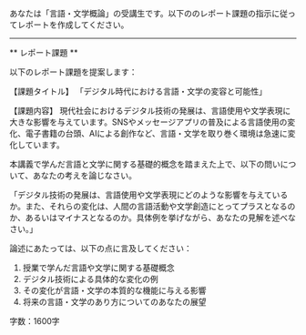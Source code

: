 あなたは「言語・文学概論」の受講生です。以下ののレポート課題の指示に従ってレポートを作成してください。

---------------------------------------
** レポート課題 **

以下のレポート課題を提案します：

【課題タイトル】
「デジタル時代における言語・文学の変容と可能性」

【課題内容】
現代社会におけるデジタル技術の発展は、言語使用や文学表現に大きな影響を与えています。SNSやメッセージアプリの普及による言語使用の変化、電子書籍の台頭、AIによる創作など、言語・文学を取り巻く環境は急速に変化しています。

本講義で学んだ言語と文学に関する基礎的概念を踏まえた上で、以下の問いについて、あなたの考えを論じなさい。

「デジタル技術の発展は、言語使用や文学表現にどのような影響を与えているか。また、それらの変化は、人間の言語活動や文学創造にとってプラスとなるのか、あるいはマイナスとなるのか。具体例を挙げながら、あなたの見解を述べなさい。」

論述にあたっては、以下の点に言及してください：
1. 授業で学んだ言語や文学に関する基礎概念
2. デジタル技術による具体的な変化の例
3. その変化が言語・文学の本質的な機能に与える影響
4. 将来の言語・文学のあり方についてのあなたの展望

字数：1600字